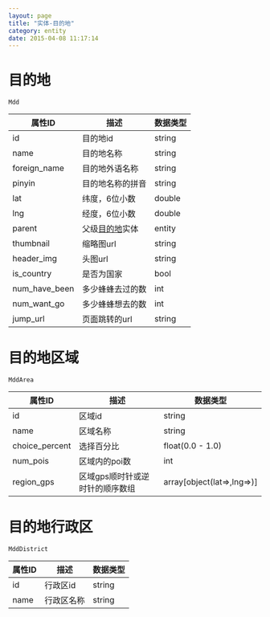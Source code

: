 ```yaml
---
layout: page
title: "实体-目的地"
category: entity
date: 2015-04-08 11:17:14
---
```


# 目的地
    Mdd

| 属性ID | 描述 | 数据类型 |
|-----|-----|-----|
|id   |目的地id| string  |
|name   |目的地名称| string |
|foreign_name   |目的地外语名称| string |
|pinyin   |目的地名称的拼音| string |
|lat   |纬度，6位小数| double |
|lng   |经度，6位小数| double |
|parent   |父级[目的地](#目的地)实体| entity |
|thumbnail   |缩略图url| string |
|header_img   |头图url| string |
|is_country   |是否为国家| bool |
|num_have_been |多少蜂蜂去过的数| int |
|num_want_go   |多少蜂蜂想去的数| int |
|jump_url | 页面跳转的url | string |


# 目的地区域
    MddArea

| 属性ID | 描述 | 数据类型 |
|-----|-----|-----|
|id   |区域id| string  |
|name   |区域名称| string |
|choice_percent | 选择百分比 | float(0.0 - 1.0)|
|num_pois|区域内的poi数| int |
|region_gps|区域gps顺时针或逆时针的顺序数组|array[object(lat=>,lng=>)]|

# 目的地行政区
    MddDistrict

| 属性ID | 描述 | 数据类型 |
|-----|-----|-----|
|id   |行政区id| string  |
|name   |行政区名称| string |

